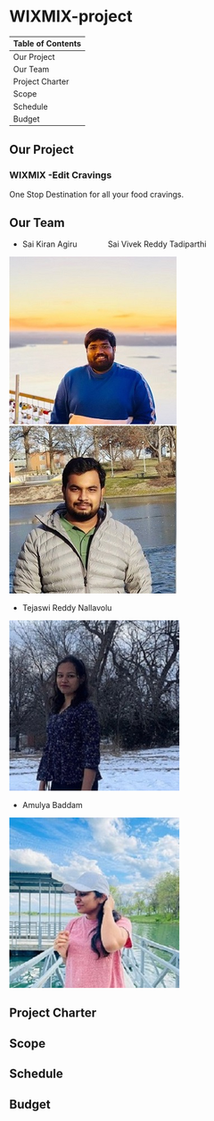 # WIXMIX-project

| Table of Contents |
|-------------------|
| Our Project       |
| Our Team          |
| Project Charter   |
| Scope             |
| Schedule          |
| Budget            |


## Our Project
   ### WIXMIX -Edit Cravings
   One Stop Destination for all your food cravings.
   

## Our Team

   * Sai Kiran Agiru &nbsp;&nbsp;&nbsp;&nbsp;&nbsp;&nbsp;&nbsp;&nbsp;&nbsp;&nbsp;&nbsp;&nbsp; Sai Vivek Reddy Tadiparthi                       

   ![sai](pictures/Saikiran.jpg) &nbsp; ![vivek](pictures/Vivek.jpg)
  

   * Tejaswi Reddy Nallavolu 

   ![teju](pictures/Tejaswi.jpg) 

   * Amulya Baddam

   ![amulya](pictures/Amulya.jpg)


## Project Charter



## Scope



## Schedule



## Budget
